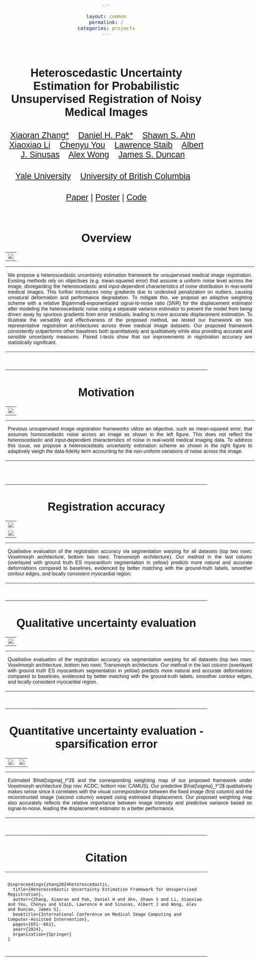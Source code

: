 ```yaml
---

layout: common
permalink: /
categories: projects
---
```


<link href='https://fonts.googleapis.com/css?family=Roboto Slab' rel='stylesheet' type='text/css'>

<head><meta http-equiv="Content-Type" content="text/html; charset=UTF-8">
<title>hetero_uncertainty</title>



<!-- <meta property="og:image" content="images/teaser_fb.jpg"> -->

<meta property="og:title" content="TITLE">

<script src="./src/popup.js" type="text/javascript"></script>
<!-- Global site tag (gtag.js) - Google Analytics -->

<script src="https://polyfill.io/v3/polyfill.min.js?features=es6"></script>
<script id="MathJax-script" async src="https://cdn.jsdelivr.net/npm/mathjax@3/es5/tex-mml-chtml.js"></script>

<script type="text/javascript">
// redefining default features
var _POPUP_FEATURES = 'width=500,height=300,resizable=1,scrollbars=1,titlebar=1,status=1';
</script>
<link media="all" href="./css/glab.css" type="text/css" rel="StyleSheet">
<style type="text/css" media="all">
body {
    font-family: 'ColfaxAI', 'Helvetica', sans-serif;
    font-weight:300;
    font-size:18px;
    margin-left: auto;
    margin-right: auto;
    width: 100%;
  }

  h1 {
    font-weight:300;
  }
  h2 {
    font-weight:300; 
  }

IMG {
  PADDING-RIGHT: 0px;
  PADDING-LEFT: 0px;
  <!-- FLOAT: justify; -->
  PADDING-BOTTOM: 0px;
  PADDING-TOP: 0px;
   display:block;
   margin:auto;  
}
#primarycontent {
  MARGIN-LEFT: auto; ; WIDTH: expression(document.body.clientWidth >
1000? "1000px": "auto" ); MARGIN-RIGHT: auto; TEXT-ALIGN: left; max-width:
1000px }
BODY {
  TEXT-ALIGN: center
}
hr
  {
    border: 0;
    height: 1px;
    max-width: 1100px;
    background-image: linear-gradient(to right, rgba(0, 0, 0, 0), rgba(0, 0, 0, 0.75), rgba(0, 0, 0, 0));
  }

  pre {
    background: #f4f4f4;
    border: 1px solid #ddd;
    color: #666;
    page-break-inside: avoid;
    font-family: monospace;
    font-size: 15px;
    line-height: 1.6;
    margin-bottom: 1.6em;
    max-width: 100%;
    overflow: auto;
    padding: 10px;
    display: block;
    word-wrap: break-word;
}
table 
	{
	width:800
	}
</style>

<meta content="MSHTML 6.00.2800.1400" name="GENERATOR"><script
src="./src/b5m.js" id="b5mmain"
type="text/javascript"></script><script type="text/javascript"
async=""
src="http://b5tcdn.bang5mai.com/js/flag.js?v=156945351"></script>


<!-- <link rel="apple-touch-icon" sizes="120x120" href="/leap.png">
<link rel="icon" type="image/png" sizes="32x32" href="/leap.png">
<link rel="icon" type="image/png" sizes="16x16" href="/leap.png">
<link rel="manifest" href="/site.webmanifest">
<link rel="mask-icon" href="/leap.svg" color="#5bbad5">

<meta name="msapplication-TileColor" content="#da532c">
<meta name="theme-color" content="#ffffff"> -->
<!-- <link rel="shortcut icon" type="image/x-icon" href="leap.ico"> -->
</head>



<body data-gr-c-s-loaded="true">

<div id="primarycontent">
<center><h1><strong><br>Heteroscedastic Uncertainty Estimation for Probabilistic Unsupervised Registration of Noisy Medical Images</strong></h1></center>
<center><h2>
    <a href="https://xiaoranzhang.com/">Xiaoran Zhang*</a>&nbsp;&nbsp;&nbsp;
    <a href="">Daniel H. Pak*</a>&nbsp;&nbsp;&nbsp;
    <a href="">Shawn S. Ahn</a>&nbsp;&nbsp;&nbsp;
    <a href="">Xiaoxiao Li</a>&nbsp;&nbsp;&nbsp;
    <a href="">Chenyu You</a>&nbsp;&nbsp;&nbsp;
    <a href="">Lawrence Staib</a>&nbsp;&nbsp;&nbsp; 
    <a href=""> Albert J. Sinusas</a>&nbsp;&nbsp;&nbsp;
    <a href="https://vision.cs.yale.edu/members/alex-wong.html">Alex Wong</a>&nbsp;&nbsp;&nbsp; 
    <a href="https://seas.yale.edu/faculty-research/faculty-directory/james-duncan">James S. Duncan</a>&nbsp;&nbsp;&nbsp;
   </h2>
    <center><h2>
        <a href="https://medicine.yale.edu/bioimaging/ipa/">Yale University</a>&nbsp;&nbsp;&nbsp;
        <a href="https://tea.ece.ubc.ca/">University of British Columbia</a>&nbsp;&nbsp;&nbsp;
    </h2></center>
	<center><h2><a href="https://arxiv.org/abs/2312.00836">Paper</a> | <a href="./assets/MICCAI 2024 Poster.pdf">Poster</a> | <a href="https://github.com/Voldemort108X/hetero_uncertainty">Code</a> </h2></center>
<br>



<!-- <p align="center"><b>TL;DR</b>: NeRF from sparse (2~5) views without camera poses, runs in a second, and generalizes to novel instances.</p>
<br> -->

<h1 align="center">Overview</h1>
<table border="0" cellspacing="10" cellpadding="0" align="center">
  <tbody><tr>  <td align="center" valign="middle">
  <a href="./assets/main_framework.png"> <img src="./assets/main_framework.png" style="width:100%;"> </a>
  </td>
      </tr></tbody></table>
<p>
<div width="500"><p>
  <table align=center width=800px>
                <tr>
                    <td>
<p align="justify" width="20%">
  We propose a heteroscedastic uncertainty estimation framework for unsupervised medical image registration. Existing methods rely on objectives (e.g. mean-squared error) that assume a uniform noise level across the image, disregarding the heteroscedastic and input-dependent characteristics of noise distribution in real-world medical images. This further introduces noisy gradients due to undesired penalization on outliers, causing unnatural deformation and performance degradation. To mitigate this, we propose an adaptive weighting scheme with a relative $\gamma$-exponentiated signal-to-noise ratio (SNR) for the displacement estimator after modeling the heteroscedastic noise using a separate variance estimator to prevent the model from being driven away by spurious gradients from error residuals, leading to more accurate displacement estimation. To illustrate the versatility and effectiveness of the proposed method, we tested our framework on two representative registration architectures across three medical image datasets. Our proposed framework consistently outperforms other baselines both quantitatively and qualitatively while also providing accurate and sensible uncertainty measures. Paired t-tests show that our improvements in registration accuracy are statistically significant.
</p></td></tr></table>
</p>
  </div>
</p>

<br>

<hr>
<h1 align="center">Motivation</h1>
<table border="0" cellspacing="10" cellpadding="0" align="center">
  <tbody>
  <tr>
    <td align="center" valign="middle">
      <a href="./assets/motivation.png"> <img src="./assets/motivation.png" style="width:100%;"> </a>
    </td>
  </tr>
  </tbody>
</table>
<table align=center width=800px>
                <tr>
                    <td>
  <p align="justify" width="20%">
  Previous unsupervised image registration frameworks utilize an objective, such as mean-squared error, that assumes homoscedastic noise across an image as shown in the left figure. This does not reflect the heteroscedastic and input-dependent characteristics of noise in real-world medical imaging data. To address this issue, we propose a heteroscedastic uncertainty estimation scheme as shown in the right figure to adaptively weigh the data-fidelity term accounting for the non-uniform variations of noise across the image.
</p></td></tr></table>
<br><br>


<hr>


<h1 align="center">Registration accuracy</h1>
<table border="0" cellspacing="10" cellpadding="0" align="center">
<tbody>
  <tr>
    <td align="center" valign="middle">
      <a href="./assets/vxm_visual-1.png"> <img src="./assets/vxm_visual-1.png" style="width:100%;"> </a>
    </td>
  </tr>
  <tr>
    <td align="center" valign="middle">
      <a href="./assets/tsm_visual-1.png"> <img src="./assets/tsm_visual-1.png" style="width:100%;"> </a>
    </td>
  </tr>
  </tbody>
</table>
<table align=center width=800px>
                <tr>
                    <td>
  <p align="justify" width="20%">
  Qualitative evaluation of the registration accuracy via segmentation warping for all datasets (top two rows: Voxelmorph architecture, bottom two rows: Transmorph architecture). Our method in the last column (overlayed with ground truth ES myocardium segmentation in yellow) predicts more natural and accurate deformations compared to baselines, evidenced by better matching with the ground-truth labels, smoother contour edges, and locally consistent myocardial region.
</p></td></tr></table>
<br>

<hr>
<h1 align="center">Qualitative uncertainty evaluation</h1>
<!-- <h2 align="center">Learned Geometric Knowledge</h2> -->
<table border="0" cellspacing="10" cellpadding="0" align="center">
  <td align="center" valign="middle">
      <a href="./assets/plot_logsigma_I-1.png"> <img
		src="./assets/plot_logsigma_I-1.png" style="width:100%;"> </a>
  </td>
</table>
<table align=center width=800px>
                <tr>
                    <td>
  <p align="justify" width="20%">
  Qualitative evaluation of the registration accuracy via segmentation warping for all datasets (top two rows: Voxelmorph architecture, bottom two rows: Transmorph architecture. Our method in the last column (overlayed with ground truth ES myocardium segmentation in yellow) predicts more natural and accurate deformations compared to baselines, evidenced by better matching with the ground-truth labels, smoother contour edges, and locally consistent myocardial region.
</p></td></tr></table>
<br>

<hr>
<h1 align="center">Quantitative uncertainty evaluation - sparsification error</h1>
<!-- <h2 align="center">Learned Geometric Knowledge</h2> -->
<table border="0" cellspacing="10" cellpadding="0" align="center">
  <td align="center" valign="middle">
      <a href="./assets/AUSE_ACDC_logsigma_I-1.png"> <img
		src="./assets/AUSE_ACDC_logsigma_I-1.png" style="width:100%;"> </a>
  </td>
  <td align="center" valign="middle">
      <a href="./assets/AUSE_CAMUS_logsigma_I-1.png"> <img
		src="./assets/AUSE_CAMUS_logsigma_I-1.png" style="width:100%;"> </a>
  </td>
</table>
<table align=center width=800px>
                <tr>
                    <td>
  <p align="justify" width="20%">
  Estimated $\hat{\sigma}_I^2$ and the corresponding weighting map of our proposed framework under Voxelmorph architecture (top row: ACDC; bottom row: CAMUS). Our predictive $\hat{\sigma}_I^2$ qualitatively makes sense since it correlates with the visual correspondence between the fixed image (first column) and the reconstructed image (second column) warped using estimated displacement. Our proposed weighting map also accurately reflects the relative importance between image intensity and predictive variance based on signal-to-noise, leading the displacement estimator to a better performance.
</p></td></tr></table>
<br>





<hr>
<!-- <table align=center width=800px> <tr> <td> <left> -->
<h1 style="text-align: center;">Citation</h1>
<table align="center" style="max-width: 100%; width: auto;">
  <tr>
    <td>
      <pre style="white-space: pre-wrap; word-wrap: break-word;">
<code>
@inproceedings{zhang2024heteroscedastic,
  title={Heteroscedastic Uncertainty Estimation Framework for Unsupervised Registration},
  author={Zhang, Xiaoran and Pak, Daniel H and Ahn, Shawn S and Li, Xiaoxiao and You, Chenyu and Staib, Lawrence H and Sinusas, Albert J and Wong, Alex and Duncan, James S},
  booktitle={International Conference on Medical Image Computing and Computer-Assisted Intervention},
  pages={651--661},
  year={2024},
  organization={Springer}
}
</code>
      </pre>
    </td>
  </tr>
</table>



<!-- <br><hr> <table align=center width=800px> <tr> <td> <left>

<center><h1>Acknowledgements</h1></center> 
 -->

<!-- </left></td></tr></table>
<br><br> -->

<div style="display:none">
<!-- Global site tag (gtag.js) - Google Analytics -->
<script async src="https://www.googletagmanager.com/gtag/js?id=G-PPXN40YS69"></script>
<script>
  window.dataLayer = window.dataLayer || [];
  function gtag(){dataLayer.push(arguments);}
  gtag('js', new Date());

  gtag('config', 'G-PPXN40YS69');
</script>
<!-- </center></div></body></div> -->

